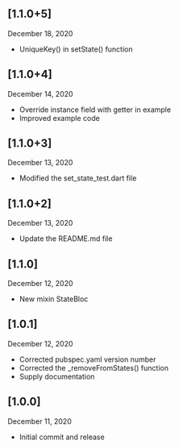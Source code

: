 ## [1.1.0+5]
 December 18, 2020
- UniqueKey() in setState() function

## [1.1.0+4]
 December 14, 2020
- Override instance field with getter in example
- Improved example code

## [1.1.0+3]
 December 13, 2020
- Modified the set_state_test.dart file

## [1.1.0+2]
 December 13, 2020
- Update the README.md file

## [1.1.0]
 December 12, 2020
- New mixin StateBloc

## [1.0.1]
 December 12, 2020
- Corrected pubspec.yaml version number
- Corrected the _removeFromStates() function
- Supply documentation

## [1.0.0]
 December 11, 2020
- Initial commit and release

